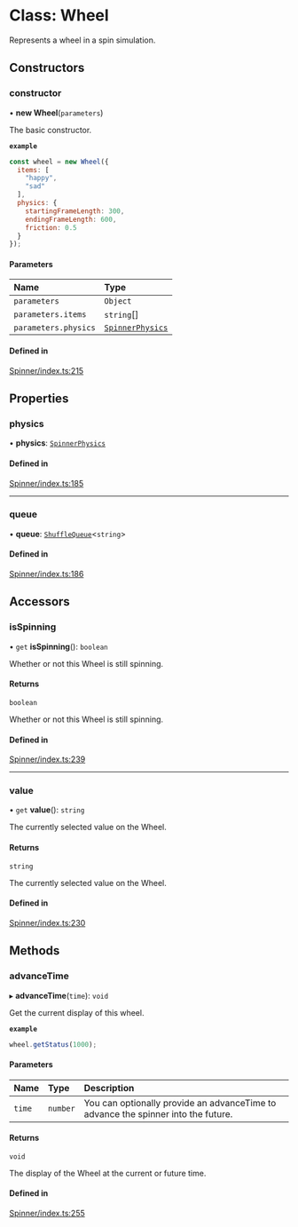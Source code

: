 # Class: Wheel

Represents a wheel in a spin simulation.

## Constructors

### constructor

• **new Wheel**(`parameters`)

The basic constructor.

**`example`**
```js
const wheel = new Wheel({
  items: [
    "happy",
    "sad"
  ],
  physics: {
    startingFrameLength: 300,
    endingFrameLength: 600,
    friction: 0.5
  }
});
```

#### Parameters

| Name | Type |
| :------ | :------ |
| `parameters` | `Object` |
| `parameters.items` | `string`[] |
| `parameters.physics` | [`SpinnerPhysics`](https://github.com/daniellacosse/idea-spinner/tree/main/packages/spinner/docs/interfaces/SpinnerPhysics.md) |

#### Defined in

[Spinner/index.ts:215](https://github.com/daniellacosse/idea-spinner/blob/841b1a5/packages/spinner/Spinner/index.ts#L215)

## Properties

### physics

• **physics**: [`SpinnerPhysics`](https://github.com/daniellacosse/idea-spinner/tree/main/packages/spinner/docs/interfaces/SpinnerPhysics.md)

#### Defined in

[Spinner/index.ts:185](https://github.com/daniellacosse/idea-spinner/blob/841b1a5/packages/spinner/Spinner/index.ts#L185)

___

### queue

• **queue**: [`ShuffleQueue`](https://github.com/daniellacosse/idea-spinner/tree/main/packages/spinner/docs/classes/ShuffleQueue.md)<`string`\>

#### Defined in

[Spinner/index.ts:186](https://github.com/daniellacosse/idea-spinner/blob/841b1a5/packages/spinner/Spinner/index.ts#L186)

## Accessors

### isSpinning

• `get` **isSpinning**(): `boolean`

Whether or not this Wheel is still spinning.

#### Returns

`boolean`

Whether or not this Wheel is still spinning.

#### Defined in

[Spinner/index.ts:239](https://github.com/daniellacosse/idea-spinner/blob/841b1a5/packages/spinner/Spinner/index.ts#L239)

___

### value

• `get` **value**(): `string`

The currently selected value on the Wheel.

#### Returns

`string`

The currently selected value on the Wheel.

#### Defined in

[Spinner/index.ts:230](https://github.com/daniellacosse/idea-spinner/blob/841b1a5/packages/spinner/Spinner/index.ts#L230)

## Methods

### advanceTime

▸ **advanceTime**(`time`): `void`

Get the current display of this wheel.

**`example`**
```js
wheel.getStatus(1000);
```

#### Parameters

| Name | Type | Description |
| :------ | :------ | :------ |
| `time` | `number` | You can optionally provide an  advanceTime to advance the spinner into the future. |

#### Returns

`void`

The display of the Wheel at the current or future time.

#### Defined in

[Spinner/index.ts:255](https://github.com/daniellacosse/idea-spinner/blob/841b1a5/packages/spinner/Spinner/index.ts#L255)
